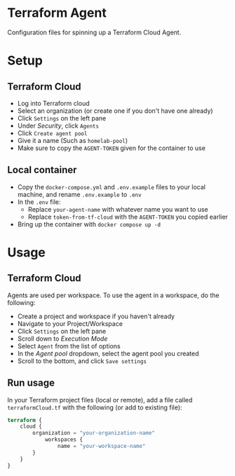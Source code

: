 # Terraform Agent
Configuration files for spinning up a Terraform Cloud Agent.


# Setup
## Terraform Cloud
 - Log into Terraform cloud
 - Select an organization (or create one if you don't have one already)
 - Click `Settings` on the left pane
 - Under *Security*, click `Agents`
 - Click `Create agent pool`
 - Give it a name (Such as `homelab-pool`)
 - Make sure to copy the `AGENT-TOKEN` given for the container to use

## Local container
 - Copy the `docker-compose.yml` and `.env.example` files to your local machine, and rename `.env.example` to `.env`
 - In the `.env` file:
   - Replace `your-agent-name` with whatever name you want to use
   - Replace `token-from-tf-cloud` with the `AGENT-TOKEN` you copied earlier
 - Bring up the container with `docker compose up -d`


# Usage
## Terraform Cloud
Agents are used per workspace. To use the agent in a workspace, do the following:

 - Create a project and workspace if you haven't already
 - Navigate to your Project/Workspace
 - Click `Settings` on the left pane
 - Scroll down to *Execution Mode*
 - Select `Agent` from the list of options
 - In the *Agent pool* dropdown, select the agent pool you created
 - Scroll to the bottom, and click `Save settings`

## Run usage
In your Terraform project files (local or remote), add a file called `terraformCloud.tf` with the following (or add to existing file):

```terraform
terraform {
    cloud {
        organization = "your-organization-name"
            workspaces {
                name = "your-workspace-name"
        }
    }
}